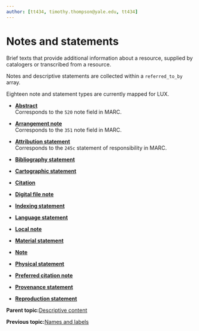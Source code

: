 ```yaml
---
author: [tt434, timothy.thompson@yale.edu, tt434]
---
```


# Notes and statements

Brief texts that provide additional information about a resource, supplied by catalogers or transcribed from a resource.

Notes and descriptive statements are collected within a `referred_to_by` array.

Eighteen note and statement types are currently mapped for LUX.

-   **[Abstract](../tasks/notes-and-statements/abstract.md)**  
Corresponds to the `520` note field in MARC.
-   **[Arrangement note](../tasks/notes-and-statements/arrangement_note.md)**  
Corresponds to the `351` note field in MARC.
-   **[Attribution statement](../tasks/notes-and-statements/attribution_statement.md)**  
Corresponds to the `245c` statement of responsibility in MARC.
-   **[Bibliography statement](../tasks/notes-and-statements/bibliography_statement.md)**  

-   **[Cartographic statement](../tasks/notes-and-statements/cartographic_statement.md)**  

-   **[Citation](../tasks/notes-and-statements/citation.md)**  

-   **[Digital file note](../tasks/notes-and-statements/digital_file_note.md)**  

-   **[Indexing statement](../tasks/notes-and-statements/indexing_statement.md)**  

-   **[Language statement](../tasks/notes-and-statements/language_statement.md)**  

-   **[Local note](../tasks/notes-and-statements/local_note.md)**  

-   **[Material statement](../tasks/notes-and-statements/material_statement.md)**  

-   **[Note](../tasks/notes-and-statements/note.md)**  

-   **[Physical statement](../tasks/notes-and-statements/physical_statement.md)**  

-   **[Preferred citation note](../tasks/notes-and-statements/preferred_citation_note.md)**  

-   **[Provenance statement](../tasks/notes-and-statements/provenance_statement.md)**  

-   **[Reproduction statement](../tasks/notes-and-statements/reproduction_statement.md)**  


**Parent topic:**[Descriptive content](../concepts/descriptive_content.md)

**Previous topic:**[Names and labels](../concepts/names_and_labels.md)

